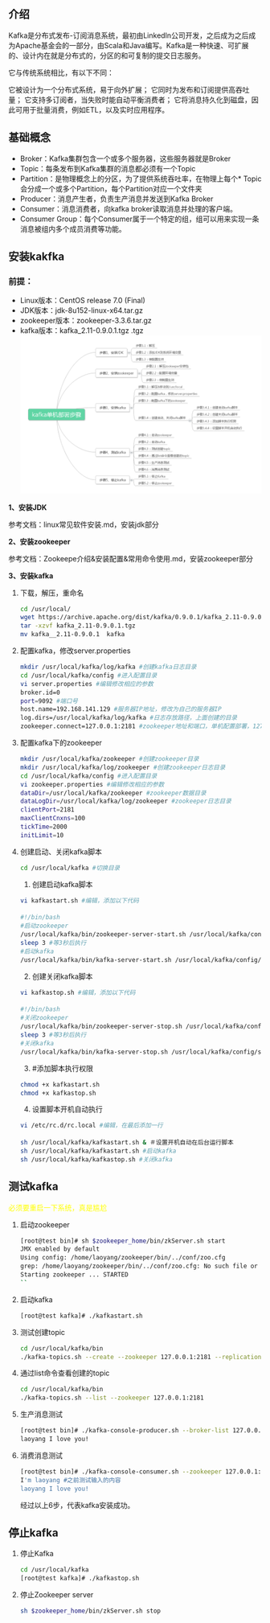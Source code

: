 ## 介绍
Kafka是分布式发布-订阅消息系统，最初由LinkedIn公司开发，之后成为之后成为Apache基金会的一部分，由Scala和Java编写。Kafka是一种快速、可扩展的、设计内在就是分布式的，分区的和可复制的提交日志服务。

它与传统系统相比，有以下不同：

它被设计为一个分布式系统，易于向外扩展；
它同时为发布和订阅提供高吞吐量；
它支持多订阅者，当失败时能自动平衡消费者；
它将消息持久化到磁盘，因此可用于批量消费，例如ETL，以及实时应用程序。
## 基础概念
* Broker：Kafka集群包含一个或多个服务器，这些服务器就是Broker
* Topic：每条发布到Kafka集群的消息都必须有一个Topic
* Partition：是物理概念上的分区，为了提供系统吞吐率，在物理上每个* Topic会分成一个或多个Partition，每个Partition对应一个文件夹
* Producer：消息产生者，负责生产消息并发送到Kafka Broker
* Consumer：消息消费者，向kafka broker读取消息并处理的客户端。
* Consumer Group：每个Consumer属于一个特定的组，组可以用来实现一条消息被组内多个成员消费等功能。

## 安装kakfka
### 前提：
* Linux版本：CentOS release 7.0 (Final) 
* JDK版本：jdk-8u152-linux-x64.tar.gz
* zookeeper版本：zookeeper-3.3.6.tar.gz 
* kafka版本：kafka_2.11-0.9.0.1.tgz .tgz
![](kafka/kafka_install.png)

**1、安装JDK**

参考文档：linux常见软件安装.md，安装jdk部分

**2、安装zookeeper**

参考文档：Zookeepe介绍&安装配置&常用命令使用.md，安装zookeeper部分


**3、安装kafka**
1. 下载，解压，重命名
    ```bash
    cd /usr/local/
    wget https://archive.apache.org/dist/kafka/0.9.0.1/kafka_2.11-0.9.0.1.tgz
    tar -xzvf kafka_2.11-0.9.0.1.tgz
    mv kafka__2.11-0.9.0.1  kafka 
    ```
2. 配置kafka，修改server.properties 
    ```bash
    mkdir /usr/local/kafka/log/kafka #创建kafka日志目录 
    cd /usr/local/kafka/config #进入配置目录 
    vi server.properties #编辑修改相应的参数 
    broker.id=0 
    port=9092 #端口号 
    host.name=192.168.141.129 #服务器IP地址，修改为自己的服务器IP 
    log.dirs=/usr/local/kafka/log/kafka #日志存放路径，上面创建的目录 
    zookeeper.connect=127.0.0.1:2181 #zookeeper地址和端口，单机配置部署，127.0.0.1:2181 
    ```
3. 配置kafka下的zookeeper 
    ```bash
    mkdir /usr/local/kafka/zookeeper #创建zookeeper目录 
    mkdir /usr/local/kafka/log/zookeeper #创建zookeeper日志目录 
    cd /usr/local/kafka/config #进入配置目录 
    vi zookeeper.properties #编辑修改相应的参数 
    dataDir=/usr/local/kafka/zookeeper #zookeeper数据目录 
    dataLogDir=/usr/local/kafka/log/zookeeper #zookeeper日志目录 
    clientPort=2181 
    maxClientCnxns=100 
    tickTime=2000 
    initLimit=10 
    ```

4. 创建启动、关闭kafka脚本
   
    ```bash
    cd /usr/local/kafka #切换目录
    ```
    1. 创建启动kafka脚本 
    ```bash
    vi kafkastart.sh #编辑，添加以下代码
    
    #!/bin/bash
    #启动zookeeper
    /usr/local/kafka/bin/zookeeper-server-start.sh /usr/local/kafka/config/zookeeper.properties &
    sleep 3 #等3秒后执行
    #启动kafka
    /usr/local/kafka/bin/kafka-server-start.sh /usr/local/kafka/config/server.properties &
    ```
    2. 创建关闭kafka脚本
    ```bash
    vi kafkastop.sh #编辑，添加以下代码
    
    #!/bin/bash
    #关闭zookeeper
    /usr/local/kafka/bin/zookeeper-server-stop.sh /usr/local/kafka/config/zookeeper.properties &
    sleep 3 #等3秒后执行
    #关闭kafka
    /usr/local/kafka/bin/kafka-server-stop.sh /usr/local/kafka/config/server.properties &
    ```
    3. #添加脚本执行权限
    ```bash
    chmod +x kafkastart.sh
    chmod +x kafkastop.sh
    ```
    4. 设置脚本开机自动执行 
    ```bash
    vi /etc/rc.d/rc.local #编辑，在最后添加一行

    sh /usr/local/kafka/kafkastart.sh & ＃设置开机自动在后台运行脚本 
    sh /usr/local/kafka/kafkastart.sh #启动kafka 
    sh /usr/local/kafka/kafkastop.sh #关闭kafka 
    ```

## 测试kafka
<font color="yellow">必须要重启一下系统，真是尴尬</font>
1. 启动zookeeper 
    ```bash
    [root@test bin]# sh $zookeeper_home/bin/zkServer.sh start 
    JMX enabled by default 
    Using config: /home/laoyang/zookeeper/bin/../conf/zoo.cfg 
    grep: /home/laoyang/zookeeper/bin/../conf/zoo.cfg: No such file or directory 
    Starting zookeeper ... STARTED 
    ``
2. 启动kafka 
    ```bash
    [root@test kafka]# ./kafkastart.sh
    ```
3. 测试创建topic 
    ```bash
    cd /usr/local/kafka/bin 
    ./kafka-topics.sh --create --zookeeper 127.0.0.1:2181 --replication-factor 1 --partitions 1 --topic test 
    ```
4. 通过list命令查看创建的topic 
    ```bash
    cd /usr/local/kafka/bin 
    ./kafka-topics.sh --list --zookeeper 127.0.0.1:2181
    ```
5. 生产消息测试 
    ```bash
    [root@test bin]# ./kafka-console-producer.sh --broker-list 127.0.0.1:9092 --topic test 
    laoyang I love you! 
    ```
6. 消费消息测试 
    ```bash
    [root@test bin]# ./kafka-console-consumer.sh --zookeeper 127.0.0.1:2181 --topic test --from-beginning 
    I'm laoyang #之前测试输入的内容 
    laoyang I love you! 
    ```
    经过以上6步，代表kafka安装成功。

## 停止kafka 
1. 停止Kafka 
    ```bash
    cd /usr/local/kafka 
    [root@test kafka]# ./kafkastop.sh 
    ```
2. 停止Zookeeper server 
    ```bash
    sh $zookeeper_home/bin/zkServer.sh stop 
    ```